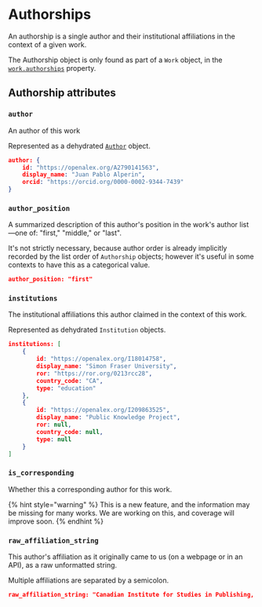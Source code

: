 # Authorships

An authorship is a single author and their institutional affiliations in the context of a given work.

The Authorship object is only found as part of a `Work` object, in the [`work.authorships`](./#authorships) property.

## Authorship attributes

### `author`

An author of this work

Represented as a dehydrated [`Author`](../../authors/author-object.md) object.

```json
author: {
    id: "https://openalex.org/A2790141563",
    display_name: "Juan Pablo Alperin",
    orcid: "https://orcid.org/0000-0002-9344-7439"
}
```

### `author_position`

A summarized description of this author's position in the work's author list—one of: "first," "middle," or "last".

It's not strictly necessary, because author order is already implicitly recorded by the list order of `Authorship` objects; however it's useful in some contexts to have this as a categorical value.

```json
author_position: "first"
```

### `institutions`

The institutional affiliations this author claimed in the context of this work. 

Represented as dehydrated `Institution` objects.

```json
institutions: [
    {
        id: "https://openalex.org/I18014758",
        display_name: "Simon Fraser University",
        ror: "https://ror.org/0213rcc28",
        country_code: "CA",
        type: "education"
    },
    {
        id: "https://openalex.org/I209863525",
        display_name: "Public Knowledge Project",
        ror: null,
        country_code: null,
        type: null
    }
]
```

### `is_corresponding`

Whether this a corresponding author for this work.

{% hint style="warning" %}
This is a new feature, and the information may be missing for many works. We are working on this, and coverage will improve soon.
{% endhint %}

### `raw_affiliation_string`

This author's affiliation as it originally came to us (on a webpage or in an API), as a raw unformatted string. 

Multiple affiliations are separated by a semicolon.

```json
raw_affiliation_string: "Canadian Institute for Studies in Publishing, Simon Fraser University,
```

